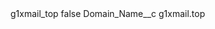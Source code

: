 <?xml version="1.0" encoding="UTF-8"?>
<CustomMetadata xmlns="http://soap.sforce.com/2006/04/metadata" xmlns:xsi="http://www.w3.org/2001/XMLSchema-instance" xmlns:xsd="http://www.w3.org/2001/XMLSchema">
    <label>g1xmail_top</label>
    <protected>false</protected>
    <values>
        <field>Domain_Name__c</field>
        <value xsi:type="xsd:string">g1xmail.top</value>
    </values>
</CustomMetadata>
